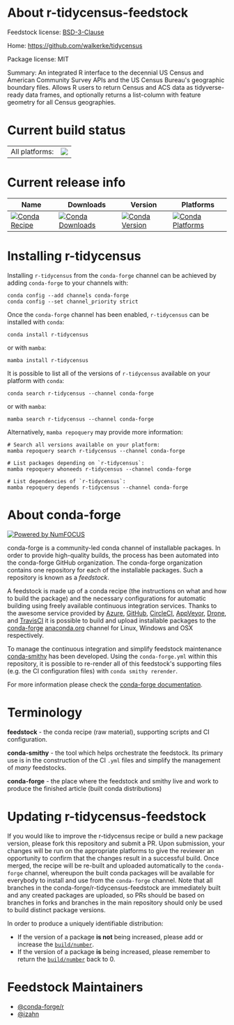 About r-tidycensus-feedstock
============================

Feedstock license: [BSD-3-Clause](https://github.com/conda-forge/r-tidycensus-feedstock/blob/main/LICENSE.txt)

Home: https://github.com/walkerke/tidycensus

Package license: MIT

Summary: An integrated R interface to the decennial US Census and American Community Survey APIs and the US Census Bureau's geographic boundary files. Allows R users to return Census and ACS data as tidyverse-ready data frames, and optionally returns a list-column with feature geometry for all Census geographies.

Current build status
====================


<table><tr><td>All platforms:</td>
    <td>
      <a href="https://dev.azure.com/conda-forge/feedstock-builds/_build/latest?definitionId=13541&branchName=main">
        <img src="https://dev.azure.com/conda-forge/feedstock-builds/_apis/build/status/r-tidycensus-feedstock?branchName=main">
      </a>
    </td>
  </tr>
</table>

Current release info
====================

| Name | Downloads | Version | Platforms |
| --- | --- | --- | --- |
| [![Conda Recipe](https://img.shields.io/badge/recipe-r--tidycensus-green.svg)](https://anaconda.org/conda-forge/r-tidycensus) | [![Conda Downloads](https://img.shields.io/conda/dn/conda-forge/r-tidycensus.svg)](https://anaconda.org/conda-forge/r-tidycensus) | [![Conda Version](https://img.shields.io/conda/vn/conda-forge/r-tidycensus.svg)](https://anaconda.org/conda-forge/r-tidycensus) | [![Conda Platforms](https://img.shields.io/conda/pn/conda-forge/r-tidycensus.svg)](https://anaconda.org/conda-forge/r-tidycensus) |

Installing r-tidycensus
=======================

Installing `r-tidycensus` from the `conda-forge` channel can be achieved by adding `conda-forge` to your channels with:

```
conda config --add channels conda-forge
conda config --set channel_priority strict
```

Once the `conda-forge` channel has been enabled, `r-tidycensus` can be installed with `conda`:

```
conda install r-tidycensus
```

or with `mamba`:

```
mamba install r-tidycensus
```

It is possible to list all of the versions of `r-tidycensus` available on your platform with `conda`:

```
conda search r-tidycensus --channel conda-forge
```

or with `mamba`:

```
mamba search r-tidycensus --channel conda-forge
```

Alternatively, `mamba repoquery` may provide more information:

```
# Search all versions available on your platform:
mamba repoquery search r-tidycensus --channel conda-forge

# List packages depending on `r-tidycensus`:
mamba repoquery whoneeds r-tidycensus --channel conda-forge

# List dependencies of `r-tidycensus`:
mamba repoquery depends r-tidycensus --channel conda-forge
```


About conda-forge
=================

[![Powered by
NumFOCUS](https://img.shields.io/badge/powered%20by-NumFOCUS-orange.svg?style=flat&colorA=E1523D&colorB=007D8A)](https://numfocus.org)

conda-forge is a community-led conda channel of installable packages.
In order to provide high-quality builds, the process has been automated into the
conda-forge GitHub organization. The conda-forge organization contains one repository
for each of the installable packages. Such a repository is known as a *feedstock*.

A feedstock is made up of a conda recipe (the instructions on what and how to build
the package) and the necessary configurations for automatic building using freely
available continuous integration services. Thanks to the awesome service provided by
[Azure](https://azure.microsoft.com/en-us/services/devops/), [GitHub](https://github.com/),
[CircleCI](https://circleci.com/), [AppVeyor](https://www.appveyor.com/),
[Drone](https://cloud.drone.io/welcome), and [TravisCI](https://travis-ci.com/)
it is possible to build and upload installable packages to the
[conda-forge](https://anaconda.org/conda-forge) [anaconda.org](https://anaconda.org/)
channel for Linux, Windows and OSX respectively.

To manage the continuous integration and simplify feedstock maintenance
[conda-smithy](https://github.com/conda-forge/conda-smithy) has been developed.
Using the ``conda-forge.yml`` within this repository, it is possible to re-render all of
this feedstock's supporting files (e.g. the CI configuration files) with ``conda smithy rerender``.

For more information please check the [conda-forge documentation](https://conda-forge.org/docs/).

Terminology
===========

**feedstock** - the conda recipe (raw material), supporting scripts and CI configuration.

**conda-smithy** - the tool which helps orchestrate the feedstock.
                   Its primary use is in the construction of the CI ``.yml`` files
                   and simplify the management of *many* feedstocks.

**conda-forge** - the place where the feedstock and smithy live and work to
                  produce the finished article (built conda distributions)


Updating r-tidycensus-feedstock
===============================

If you would like to improve the r-tidycensus recipe or build a new
package version, please fork this repository and submit a PR. Upon submission,
your changes will be run on the appropriate platforms to give the reviewer an
opportunity to confirm that the changes result in a successful build. Once
merged, the recipe will be re-built and uploaded automatically to the
`conda-forge` channel, whereupon the built conda packages will be available for
everybody to install and use from the `conda-forge` channel.
Note that all branches in the conda-forge/r-tidycensus-feedstock are
immediately built and any created packages are uploaded, so PRs should be based
on branches in forks and branches in the main repository should only be used to
build distinct package versions.

In order to produce a uniquely identifiable distribution:
 * If the version of a package **is not** being increased, please add or increase
   the [``build/number``](https://docs.conda.io/projects/conda-build/en/latest/resources/define-metadata.html#build-number-and-string).
 * If the version of a package **is** being increased, please remember to return
   the [``build/number``](https://docs.conda.io/projects/conda-build/en/latest/resources/define-metadata.html#build-number-and-string)
   back to 0.

Feedstock Maintainers
=====================

* [@conda-forge/r](https://github.com/orgs/conda-forge/teams/r/)
* [@izahn](https://github.com/izahn/)

